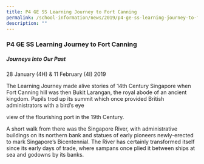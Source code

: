 ```yaml
---
title: P4 GE SS Learning Journey to Fort Canning
permalink: /school-information/news/2019/p4-ge-ss-learning-journey-to-fort-canning/
description: ""
---
```


### **P4 GE SS Learning Journey to Fort Canning**
##### **Journeys Into Our Past**
28 January (4H) & 11 February (4I) 2019

The Learning Journey made alive stories of 14th Century Singapore when Fort Canning hill was then Bukit Larangan, the royal abode of an ancient kingdom. Pupils trod up its summit which once provided British administrators with a bird’s eye

view of the flourishing port in the 19th Century.

A short walk from there was the Singapore River, with administrative buildings on its northern bank and statues of early pioneers newly-erected to mark Singapore’s Bicentennial. The River has certainly transformed itself since its early days of trade, where sampans once plied it between ships at sea and godowns by its banks.